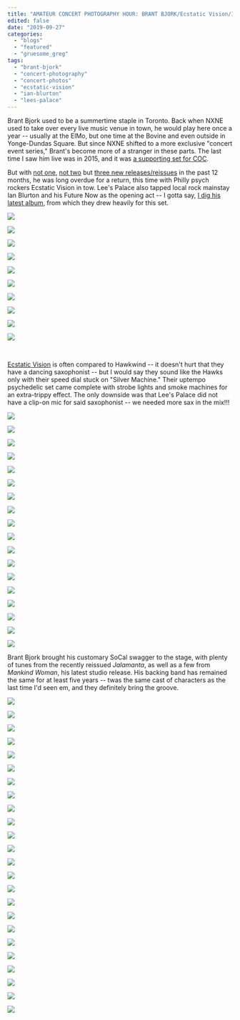 ```yaml
---
title: "AMATEUR CONCERT PHOTOGRAPHY HOUR: BRANT BJORK/Ecstatic Vision/Ian Blurton's Future Now @ Lee's Palace, September 25, 2019"
edited: false
date: "2019-09-27"
categories:
  - "blogs"
  - "featured"
  - "gruesome_greg"
tags:
  - "brant-bjork"
  - "concert-photography"
  - "concert-photos"
  - "ecstatic-vision"
  - "ian-blurton"
  - "lees-palace"
---
```


Brant Bjork used to be a summertime staple in Toronto. Back when NXNE used to take over every live music venue in town, he would play here once a year -- usually at the ElMo, but one time at the Bovine and even outside in Yonge-Dundas Square. But since NXNE shifted to a more exclusive "concert event series," Brant's become more of a stranger in these parts. The last time I saw him live was in 2015, and it was [a supporting set for COC](https://hellbound.ca/2015/12/amateur-concert-photography-hour-coc-brant-bjork-saviours-mothership/).

But with [not one](https://hellbound.ca/2018/08/brant-bjork-mankind-woman/), [not two](https://hellbound.ca/2019/03/brant-bjork-jacoozzi/) but [three new releases/reissues](https://hellbound.ca/2019/08/brant-bjork-jalamanta-reissue/) in the past 12 months, he was long overdue for a return, this time with Philly psych rockers Ecstatic Vision in tow. Lee's Palace also tapped local rock mainstay Ian Blurton and his Future Now as the opening act -- I gotta say, [I dig his latest album](https://hellbound.ca/2019/07/ian-blurton-signals-through-the-flames/), from which they drew heavily for this set.

![](https://lh3.googleusercontent.com/BH5Isz4ReXT36qKDu0eMOaecYEq8SIogRlvAEyNp56MXAYwn4wD5wNceXSROWGI_jOKkD9By9vaXnf8EjWOBB8oxIR3--uUsbGD4921K7sdbnAiDE15cM-9-SGLEMVtuo9ipgLGC8XnZplGQINPdFuDPXpWdNjpyD6L-1tNZFoZusq5f8PSWv6BH1FK02oozWNX3_LbcQ6btx6VMbPhsJC6xAU9auAioGiNgRgZS9ft1CKzWdgOb7CBPoNYPlTNw_ayjhi4uSsXKybJlWGcTG24V3_wTWaLExuyYOXkwKD4jhE8zZnb8KW0kvdnepYkZMxUzzujmKC2x_gcQy_HHL7HEZZmrlpXRXcKRIuioNxzGfxsg3KQQUynVc-UEC-Q_W9Vt3Cj5BHtGoWKTR9InrpcQ5bybehqRcyIdqPTg73jRpcbHeJ9uVofVOgCps0DEhNobjFs3Jks8BAd0k6QsmQxDO6pSTSUT4nPrbWd5Yq6qerSzMQSUU7SIVuBVIoGmigEs3WTkp1rgX3vHjtTWpQE5A5E_Ef3EgZUL9ebd0Itx9IRgZy8cOPpUtIky4Oyzk2xraEOs2x6OC84aCNUfc_4F9VR59uFC25Vqb5VzExcseQupOxMg4AAqAwqmJsXapwXEmYxlnFaKElsQoF24ibiF7zRKzEafHYS_Bmnk7cZ-iXkOR2G_gY6HA58gI73zOW_zCY0suj55wgJNH9Oz2TqOBHf96Eby-Y2cfGpM1mZP-sEV=w843-h632-no)

![](https://lh3.googleusercontent.com/uLWMwdE_Gn33WvnR6GY1_WFJNXZsu_NIA3hCi8vaCDONXiGdij00edhfD1QJO6-3jltItZ1eSLqubIqbmlFwg1JJKiHZYa99POod9ueq43MDmd5uA9qMJwfQYXCNWhvArlu9qgZ-EXhVtwK5xc0AJeV-5c-jzI8wh_BaNlIE6XirRBhL98Ngt8S3WmrL4NxRFjszBWqq9LIVMxCYQm3wJOFKHreBkPJbPlx1PIzsBbk2wPLQVUkeOvcr7iqzaq8sf5OWU6NmXUKicyDyeZcW4dfS4d6fGaCh-cYX9SG26yL1hnllqOgNMOfX4XseMcR3ZQjcze3deyUpf3F823Q0DpTGjtvg5O0DsWy9zXQR7in-0LicZbnglM7zVagjJCypHZ3TqhUmHCNYbpNlJ-3ikke0DbmJeancgtnCV6PMQqTnImqKMVZ_ZiwD0gicTMWO-dzcBoZzbduo4Q_glZ_TpZo_vpU931BFLs-63exkiFlAgmUL2I7iRJevTEBoLWNS5kJV0sEiaWguiflD5JIMnWVWnD89J6EYEUzqBk3h8_4AJu72ccJWHM2qwnVB_U--Dkwoz_3bIg9c3rmN-0IT0-hzOCHkm4Q_G--aZf6Uyu2EN2phcnH-J8cm6vQxnCqRhgXQD2480Sa1U73KLQnZ9NCm4tSIw8ftRBy6gfRh9yHKqI8f8P6xnyMAVIO0BiqTAPFubPxz_p8nNsFsg34fBGQEqDanvTO6Hz0tDrdRskKb7lNq=w843-h632-no)

![](https://lh3.googleusercontent.com/Wdsmbbq49Fblxhl-E3mUaNvsfK1DR2vl9GKNCB1pe4J8psAqGBUsMazg3uYhLSDg8LvtYMp_ZjlOEjCcQyKaK-FZpCHoyBC7IBtBzHyUNvilIqmNUeMeYW4NHqdeHgahJ22ByjeqRnQQobhSZKGnHK9olfg1ZbYwmF61mV3IiHj-nb2y6SKI-S_ClYjLRRuI9SqD1FMEVdNjbJuAwKiDhTBoBlTR9WuFp269v31v0d6G1_j6F5jOKbc9LwP3S-TneSINVjF1gO5pYmoI4Agwyc_VFH2wbpIV9gKPzJYFGpH8ai4Jv3MrgbkyNrnpi8ZUo-2EtZyJwGKKBqGQav26dwjy2Dv_EdAU3KfwNjk76k-0NWW7KYbYMq5VgaGAiLHTdeQ_FSbiH7e0vkl2pHzlA5c1EqYjKcCvi1lmGgyMfjuIyrCg4xG0pN7N9ISSkgkBhcqolRjdgvsn_GF8xxp-jaZJQGHj8U9G8tU4OwIZvcJYhwb2B6Cb9sIflwV3IsyJZDNVu4u7rMmtjItkpycXmUgVxfVSU9ZFKJzC1sTE989QJHZHR5MOMF2CRfuxT-MjD36Ag-ubD9-cnyuYD7B37ozOhtCe-151b9I8-qHZ5fxKh85satGorkVall_Ezyf0gCbiLgQlxHCwArUo1LjQ9dNffKS59I5ZhCVconqq6xDDvO-rWGYqetang-H17NfH_TT6-aTON22cYgQjMG3-ZnSrLb-P4qidz7pjt9NWCVkae_-R=w474-h632-no)

![](https://lh3.googleusercontent.com/bhpFYd1qbojsMcSnNIjahrwrpqr2LauUDXhKgYuT-1LaaD5MNdD27lmlSifqYhGwvKrPLmlmendb8bEmGih_HjxdxrlVMf1TiZDDbtwy-XTStp19RMAzywn4Dso1obnYFeFZ12RTlWVgXLeYOvExauOItQhuViMLymRL457HfLS2p9ntg3nkg_VhUtiyaV2dXIlIPgKJ8YYvY3DefhnU9EfbmS11W5s5MQ5Rjebep6MQS85__995ju3zG9d7-spXGcU2oxGRkDvt89mxH1uCQDHZHwHfVajYb3c9Olm_MiSOFanvpu5DZ9cbOXo3Ucsvv5YwZYzzDye8LOMK_slL7_QVeUXUYKrr7oJXoxdZaA_nLPrCt90GjOpke01yp_vVheEZyQM1VYGOXo5g4ARJeVUoXvhsTrsPgU9mfPkMGeWqzKcknlcBL6kYWHJIPD5ACAXf8g-QQp75rkIMm_rdt8gjCd-U4uVS4oZqbqFKLuIZWnHp_dtNbTHJ2MC2iIZgwcvVxxk_AavVfYbOBDec8i_MqY1Xh1hAez2dQK2FIwfQqGaQ838ig1zi7gQ_IHSgc0A28AIMeFfTrzO2FUvK6lOlHTyQxR5vmrSUNUveUknwV8LRwJVlUdU_YZp35FW6viciyO7njcyi46p7sRZxEn3Uac2VDRWn8VpkgxydUpqNCoa6vwW9TtPYM7BZK5GIi40Nk7Rf99Ls5jhEpsPNWwiZkQST36Utpw8ESNeoJXastEeP=w474-h632-no)

![](https://lh3.googleusercontent.com/BPr69qWYQsmpszRHZN3ae3F2htJ8QZhTF5eHErisogs76zRiiX571qtYRts9D_AqWrJ6MCZgb5EBK_izC7PTsa37rAWalwwrIeinN1S5qBElt9c1sXUuhOkctaKH32V1RV4eBowUvWnnuhmkld_ICywOYH4x4yTJt7iTtPpJir6_nqukbPhtp9a9F627TDs-xhDvxZdUiKtOM223idDafDK-41mz-1ttMfdHwOxvTAUwSNFXDkIIyhkIs7cmT0poets5xSdWOXiH03ShvBaccqusYIGGuYzrvhNSVUwvSZ5DpyBlkKTLzbmKsth_nKE2UKtKLWorS0DDsPhSClg683kbzGmTbcV66FGW7h7TnWSonfiEwSMOjM-9O7fMor7TjnGPwffKB98TfaGA1iTw-oBTQJN_0Y5j4a_HsgvzZFgl9axwJF6bss_Sqm9igKC42zL-CPDGgYRR7Hb5vAXveaPlbFaE9uXmH1FU-HVASxFeqc096UMp0D1uMNvUH-JA5uYSjzptnzp62bi2M0GZOnmaGwbQ4dW-zO4QQNFe1LuV7rxJYK-fG9fNZaqNrCyVEo-aFJhJWx7piDl2B_OYxQUzhfehK2df51HGmeJeAf3z7bLQrQWLealwHxZK07_rwl9mqIM9MZPNBXKS3JTBPd54Zy5e_zK3eoDhPfucu7YFzBWqYubkL28QOjAPGz4R_zxLfi36IkWJNTftarPSF97BbFH7GBD2k98LZyp3qfbpzoUe=w843-h632-no)

![](https://lh3.googleusercontent.com/udS4puXZcLYoehSaZ1UChhxsuKAvahG6TAC4hZvRhpj3pXfAVTwccUxsZqEN3zNOnMw5inVV16Zn_oc3l9TPdERcSqcZryQCcySmY0ugBlqPeGNtHIF3ybSG4iqWeDlk62EWFhZtcDYrtV8yUB1GcHYyd9IPgmjPIJ4AdMx9ZZNUuPaPo5DmjD5-Nm5vsj6jj2xVcsW3cpwIsVmpFzRS6oHnbGs_V1WdS19cQpoA54MBE6-zFNvsKbEHt5vlJUkdUhWcmya7JesJG_UGJIUN5Ah4AWAGxDPiK1psTLBKeWHzDObpcGvaEg9cIzJyG9_c7SckE073_ZlcugyJJbk9o6fAU_ORi3vCv7nYhozLta_qf3NzmXi9Cbft02gDA3c2uykmGsV53EHg42u8042PVYCD4GCynuDs-hW6fKR9lYtOCzHQt3yOIp_vdzXJ_JIvBIh0g5b1sAA8NeJRgnCBX4WQ19b9u7umVS7tCCCSOebTNlq4D6BqapqnaxXuOJ9tIG0D_MbxOGBxNDXnQ4nrD9GwTf1Zm49QepNjCM1IhI6KTvDv3c8uEwHjiZrmKyo6lPTsHY3G3ab5SvheKHk-P-hsqedVfZqihGJ4WN-lL-a2fk8v00G3fuyWNGFtTiVOhIdgdvngexyMr_eHj-l5DMqUl-9JY8_Rp3FJKyuJIZFVtbUdrV4_l4Csve8D7eCE9ivbGaUuh98lrbRrzXa6kR_vKblyp_pL6Q_bWU36JPrRibtK=w843-h632-no)

![](https://lh3.googleusercontent.com/PwH_2e5_KsHkKqbLqU8JrFz2oB_ogsqvrzYT7kpIZjIRM2zwmAwuEg7eYqzuB_sP1AuhC5QEIM21RckQm4K-6t1Efx12KFTgXZJYCc_klmGqOXovRPsUyHkYmfpSYXFP1yzjMQ57JjhPXO79FhliVbm9CpX0h46rHJBb48Lrqg6LOnSMmKRx5qU8dGSBZ9kd3z7TM-BDMKfkbzDSkCi7c5yvscKWDOOgqDmPSOgSqklK7l97MQIKAjIENykhRYJWlYaxme1eyLSFvtDLz-13rPmpcx2VX01bV0hKVsuV8QRJa8KGY7fQK4x0jjDght7jyXpC-nOAb5P_p33dinvEf152ZVSlIGYL7zRsZXbDSDpcdt2bbYo9AbUi8QAJCf75p5l3we7VPKYhbVWuMjxsomlbvA7xXsLyLmnny5PPxtcpP9GfmyEUMCS96DOwqCNUOSC-GJaBkdWSxLxUW9B6ikXZC8BEc4tUnveGDDt1ZkNij_qWJogbfinofp7BJImtTK6zXJeMerDrVj0_jpLY7tuHDXKMFlp8_4sKmtAMyy2z8beSETiHPSQMfiIHQo_AaOGhyps0zuhdmqoLhId87qHLau2qZPoJJayA7OC--Pe2PjmpD3q9ASWqKhB-qKVKxmlZJaDGvAa5V61Pbl5DdPUg-pF_H42v5K8XmzUUg6prbi4x1b4AsygIkA1vrXyjLiWCpczFl1D36MEAZ7xpuP3Fxigy0zYLx3uNzlcmAZWHIXM3=w843-h632-no)

![](https://lh3.googleusercontent.com/lKW1Qj0h3kd2VLdHEvFIkcPxrZRRSf4lnIXQhRp27e9yBSGup0sKizWN1zJV4f6qPh06u3-WcpNyH-6GQWoCKvSORYhCJgpcsGEfKqR17_TLLJqju0d0atatKZikbc4i7E9oyQc4PtYCeqrsrJOo2uVMlncU-lFRNTwjLuSTGaq2diBBrIE_NJW91ufZ4ky0hoZEknN0LVp6U-KkAWbCAu1zUQmIqy35yda-G3mMHidUQWJ0kdHSk-Lo8Z7njTzRN-0g_9nMgJxSF8rpkJUm_pHIXgwewaf78zEX8-qXBli1A4PFufJm6AaxX4W-aqL4_MqzM95_pgNhksE3Oc4B2sgWps4REDrcvPWgxB09hwyUtbE1R1ZY6NSHEgjd3TscbxJ_X1tqT_CVqvUNB9v_V-bzm_dBJH0VupkcJyddlqvyTeItiXczdhc_Fi9-V7K7WMUF6e1hH-f49BVnha6WqCRErCV-b1jDcvjW2LyELYqmIGEBToiOBWQoQpe5GkFjRY21BLWabsLvzPIDMDhh4fDWAGWJFBtsRrNo33WK7ySQ2A02jQasFm-YJ2PwTJrGvi5okmIbGZHhQ58ws8uVkbGW13NIommXMTOuyp6Luc70rYSO5IhQvISm2S_FOwaXCOKm9tdSo-lJ-7ly6q1GeODm3DwTcIabPETX3qmYmS70mg3KwESDRFgQUD4CLtfQLqX7YFMKbr6jLP7ihCxWNj4Y0ts-NEpdCE6noWvp5xFsBkBx=w474-h632-no)

![](https://lh3.googleusercontent.com/FatNecg-ysOlCSJQDjnSTkuuX8DQSwfSEQgu2KwDSs2DC2o_THFMmS_nGeZTs1j6HpurqNW8f2p5xQevZJqtiLR-aFPLcNSPW95Vsv8CFd7vw-xDkJtHw5TxzD5BCNXqzth4NOQ6tJbhhq4wkbEbdWogIgG_Ml3t_7XzOS-sV8pWj9sLdiI76SdIQvQT4BHomuUOPzxFRGcEX4ueb8Z5RstTgB61gUd6YqQUwmvJVZN2ZHskVLFxqkMcabjKUEHb76NPmrC-ebDSNsRkgkl-ExQM45MxZWsRiJYyreTybF6HmRnUbym_73cZ5H8ouNhE8U3wTBnFgjwpA0_2sMh_cQvVe6pQyjbwxTgpp1K-9iV3JOQa1Gjxi4-Bqzh6DCr1n0Ah0uqCDlfP_KTLC8FHpNSxDkmu8yVs3pMl5_5X3bWEl8cX7khaD2dYX_onI4vX4uwjrW6ga1rA2pvTh-jkqwdJMyotctSgd0q0aqnAeS1XdLKyrLZvDHQ9qOdpurXdH89j4d0o9EH1TS-Yy40qWv7gTuHFPpjTk5EfuGvAj0vh1kuh5dRCKYlxBv13f7Nw-ojVL0Lq9osyrzuUbmnOJSQ4qD-PPdWifzmnYxoNNLv9xXf1iv2suXnT2pC4CcH5QMTCz9DkVCeQxJHQcwaLgQ1mGOptO38Iuz5moAy4QtXz-T8CXltj0Va1mylE8Yr7tBwCHim74b7Xc6pY59i7yiV4WfGK_JzNXID9ySVyW9yOFcfX=w843-h632-no)

![](https://lh3.googleusercontent.com/s1Z4yAK8h1_Mqa-MEVnnYTd42PSf9bdQwuIXkuqZxSlmLq_pjUat8WgD4ChejAENEL4MQfNeWVK906au_6lkR7i1eqeu0mghMC8MSkw1GvzYOB9bFU1w_3LlpEYGD00okhWmyp_mOiGFI3hiZ2eSHc8qwxRW7TTL_LbQgTDFC1fvODw-kkDEMogQw9-VmcKcUGfhL7qTEHj9SH2w8jz3SiNIjKuopLoxG7m1FHhjyUeDRuuOZTpYlE3MW8aO4nTGmSnmLV7yH7FzkSco5InivtRla2X_iOT6oc0ODRKbREwXVHk2GVLyfBFaSEUWbDcRjlsJ-kH7u66xMkG4yf5AbMuGG6XF-x5dkwWVYp8jRDeB3h22lA175Fke7EJwmrpvbDqgqNU4dm0EUDH2Tcss1CFvbPOHemKMRPDbVh7bfjR1iAAM9_ejMgPrMoIGNw5zeggMRIPmDqiFMCHHPmbWgkFtbM1M5PlLu8L1oVsPFZn68hVy0X8mQfuqtxSYeyMh2vYDSWmySHfXU8hLP8lhC6TDocWidHof2vxoukjds9jmM91YZEqPaIdSNYdKkL0sfTFSO8eBFw-kDetUBslniedar7cfwET8Y0FA67vBx5OzUTYV1d01-NAwTj0JBH6nQky6f9cbZBf7hqkGqLGzKQEIeiL0lgS-BhMNDVLdnA_y_iujBKK38I3_FfXkADEmnrPV4cSrMMqU9Pbgf3aFCqMZoOGUWPFi-cOcomjwkeWC-7Cq=w843-h632-no)

 

[Ecstatic Vision](https://ecstaticvision.bandcamp.com/) is often compared to Hawkwind -- it doesn't hurt that they have a dancing saxophonist -- but I would say they sound like the Hawks only with their speed dial stuck on "Silver Machine." Their uptempo psychedelic set came complete with strobe lights and smoke machines for an extra-trippy effect. The only downside was that Lee's Palace did not have a clip-on mic for said saxophonist -- we needed more sax in the mix!!!

![](https://lh3.googleusercontent.com/OVREP1cgnKt_egfy6jCin068g16qz2WpTkHa8m2UiTmXn1kws7GWXleHsk0-O0zIirqQEqGhLIkwOn0zb046c9Pf2JUMFbCcIZVbTNEmslSmJPtDlk3utptBKjjp3LKpCwFzBNjd29AarUIzqoJczyEMOxBf9j-Cr21PanxMxK6YYTkqfzcbym3sUp7VJobsOljX1W4XvfCwKr9b_bkwK5Lrm5EScrAukBWan2PUDztO2cU5mggsFZYokNXGO0MJM77oA6oBn9w_ioO0Id5ZnspHGBMbTnlAKOnDV9A_Qx6IBoES8ORFJZrWNZXyIJxFyTZh7ZoJ7zBM479_jxDRJkpkryRn3kEKsgOUpMbjbe4hKbDiegAp77WAnlA2bnOkeRntH8C7bHFt_O0AImplYEb98oPKHndHw8u3FoZCX8m_WEhHMBjS3i-qWldf1js-D790eT0XmgTxGkPbuX5osZtndZuHm2GR-FArPHdP-9qD_1T6QBdtMa1ht8Y9r3DP_-nIwzCx4_qvP8vIEivH7E7sfqTxEE7UMUu38kok5l_7WBgb2DXTMn681O2_vc7HuccwrUbFZYwau0TP6JW8zZMTBb8R_gN-1kNi9o80mRJwI2acjgswoFpzR0_SVI5ZpqKIGNn21K0xCp8cY7SAYRRYyzVKdYKUj0gi87HU2tRmrMogRXM8BwyPTYJbYp6CAPHQCHI_dQDcNUHdylxXQICNthpYtOsXufYP7Cz3iAvYU7Ed=w843-h632-no)

![](https://lh3.googleusercontent.com/SpoFFlS11t9s6kl5488EN65s8YXeqA9lKUK9CzM55f3IsneEdELRK8BJTozO0ZepfXGLK_KoCgHOjTO0j-LKG6ZW05eflDSDstxTrRW3R_o0XvrUihW4mtqDQ-BtSgjoOYrdYOqTO8u794RQ2MBRalUEnngsNklhVEw0FcpH_DMO63MibFNHW3yfnMBte2JTgCMknGeavgZnaOdXNZKpryEYZDch589AWUsuCVV7hkSBuDtXjMDO-7z-I8WYrYDWaSX7heWhbnzQI8v6PLi08jDtASK7-Ed3faTTDGdEdM3CtWpxBZaZCVDVgbDzsrbAOP8BnB6a4VyB0wRP1f0CFe6llmLPa-IuPgwzw6hgRKBo_d8ndaZsbCktCXyEv5EyZ-XwKehbIIfvgfU_zYMVBNyRDnigmdcuWjcyUAc5rMapw0G9vp86fiAsrzXgy7cMPPRhN1Q7FwYtsDxJkpB9MVjsE64TEMPBZrPDUM5rt5bXC0KOJj8Wmbbok50NldjDV03YOfBX0JwOWh2V5fCtMCSlO2NZ4hnxVA_3OxPgazudEEvQgSxHAqrW39nVjvDbBQEdNjgYPlzJ3iy9t0_gwR09v0fPcvtj-oYxpm-378PV_J-Kj2htGG_TEjaWX_iVZBN8dQfsziRyuvm2oCPr2kVqMkwy0BsSY1D-lPSuQleR_-fhN1Fq9qluStsYC5E3aPspVu_kX7DlCDYqMvw-P8BPWbefanIzLV7WWccG87Co3oBb=w474-h632-no)

![](https://lh3.googleusercontent.com/29L5FyVPl5MREQvnElJNOPWoPCD91U1QVYtjsO67vLXCot6S1undDTScm-TUPq9mSq_O9hcWt_JYzdFF5g2wyYu2gAC-tfnSy80uVXuz9h-JfTU87YhHxfY5RH58C573qhETOSh-IJpr99TJP-I6dT3X9Z6r0X5qlbIQRNGBnrDfmCs60zJQfS16PKusb7p3_9CsBKWzvUubtnky7u-mh79EVeadE_dYn5BPRtu18CClwJPp8Oc7iAxkQYs_yqVo75t8FK_36qfiv8Va-G5yaWJdMUNz-mN1JcnTA2aTMjkUSi62aSnW4fIm_I_ShtwfT2FK2GuroI-LqjiEvurgSHV527hk4sMMe2HiztDf_0OJuspxptAvKkwoAdwszsmpcprXlII2jW2UAwVJGgIEHnfC_zUBip5Fh682NDl112_pz3NPSTFFJIhMg5ew8GX_qihM9m8R9hbBPCiXYAcfOnyETwtEs7ASWue9_5o7jqN4NIMP-45LP2J4GB4Xwd0xBLLYop2jzAkhufi4PqX3NqK8rOKHmgV64hmB-nhLWABBHF8v0pi-Y3fn4WaDyESJt-ssm4Y5ls9_5tH3x8jjGlECUyG6qQ6MOeaDq12_lprcPygBf_0IJfyiQku0nRahhyDLVuviYuS7FjSlJAlDcKlkF7H448ChuuY_JggRnZug_eiV7nuZ46rF3c3e7tZkmONJ_nfxdO0tDYPQuLgkUCgYMbAiwrd47fefKKq7h4cA7Umx=w474-h632-no)

![](https://lh3.googleusercontent.com/FKhVp_Md3_JBBQKiwLN7CmyYPJ01hWWcsdMEQFdVuQilvEZoeLLivxEjf-ceaJS3GPhsGhp45zYEYRJPgeBcDCac1u8PPsGkL8gCVAfZIMh8xE8905qxYH3c_AxCbcUhsj5_SGotEyANaub2IZ9fTsO59shWpC2VuboJa4ebzUfxRWdtLWtfvjH0xtDOPxR3jd3uh7Unuy8cGUaXL6IEtIyebplGAIRlWMX3-I31JGMUraawCjxWFVl9ABlVdiA99iIQ7qf5UlG9zj1SO1p5KUDFmvS-5wceWTC3wM-XtvjrXtFEsNFcDQlh07yJ7nDB6dzJlm0gDSmYu9WQFd6wefd9X5R2T32HOvnKUJZ_BdXUCqo9V7g4aneS_jcsInn0fjszILSSxmP1tIDRHKS1al3iO8MS3qvnS-nLw0FYPd_a1dSnv20gT353VuXNbGKzJ9tEV_FRxIXo7Yh5A5c3cVIbm58sr-n5XG0UC5ttRmeV6GigyGF4mGon9XRAygY0GgKuokbOqmO29C56Ov21M_kNroXt8Lff9kd3n5y2_4UVr5jY4AI0hXFaWuWX-vD_21bLd7aLj8ee7L7VrRxHg2k5NbDttyaLyRAQFTlLEtGY-eqonkRiuTCn7YIm2HRoFpfIxivcdT0iwTrwukBziPeiJzIOXHebJhnnQfEQxbm3-sKtXtUOiApmsGgYoGeMmONLkzDooACCfHklrvJsl3Q2dcebOsjalQR51dc9pFYnb9n9=w474-h632-no)

![](https://lh3.googleusercontent.com/T3l04LbFftIDmo6LT2nzm3G82oS9recjFgQu7lRm2hRtBDddRhzp8uJWt0eak0KPumy9pDLVenbw5THZ52dL1f-ns_wnDOwcaPfemHNHpO0Qahfq4j6gBrhCCoaQXRU29Nq4yX9FXkNWn4fw8nspbjEgs01ZDFRRDzJTOIqUXKsDWrrjaXvgO6Xu8uFnTPje56ancv7kiNj74iFcYTd1Aji_VifSFT61-2ZeqhdKRkh1kenlQeGCuko77vNcGSIt5tw0zcUM0Xe-keEA2WgrwapE_ciaBT3Z5BPmiNrSmE_vvpqydvY4Wm7ksIJPcPCyZZTF0JOIuqznbILPLl_8IR_jmrmnai7LTTf6J_FTyEuN0ckHxARhH2Ti50ziCnulZjyKnKxO9nS7Btl3Zk8goacLLGmROz74HYEY_CMEoU_05FpsrQrFMop5UOaBh6bYd-7epMXCRxKgZjubarXKPrroIuLnpzv27yIDYlmM7xfifw2GcMIQ-XxcYLQJTkN4Ngj8uLWkPcFDRWC00GuBzeTnz8rKG1h2dWxNY6NbYBpMEdBfxNE6yzcHiq2PtH_j1LxnAU4z5rcJceXCfR7sWrVa5w3A0j8ZAAMW3u7gldjAdp3oZQktB9FeKPaCrre-lmbG5tojuOq2iz1yK43yH-busiI4iaB8WCrNH-NdIYfVMtSCMTwpUyHgf3A-Hxv1PC6C_19n-vwtSr-om2SeRN0aRvYbAOeX-9Yn9E42YFW4DfhT=w843-h632-no)

![](https://lh3.googleusercontent.com/wp3ZTM2rbCHH_49fPXJe9KR6t7ZJaAsnAP_nCcvtWrXQ2ukbpWeyB5xnxCkBN_7eDOp5bZOE9vn3ttbBQ5NP-HyrEeaHShqGHX-S1dVa34_0gKMpx0aK5xhMYOwa_O-RlZMgTNkhYhc6DUT4pa4aG9gM8kU3n7GJw3S7kcMCFYwnc9ZSHmLTBGBErlEUq63yIDRyoZ2UQM0UYCB7RMoDGlzCgGsbz0xIciS6ilvuFtXze9Nv9hlTknFu_QTPXShiNFbeliHpt5e2jbpAiB224kuMIQOWSGcZ-x0ySggIalZSegv3oP7IHwsOXpSD2e9tal3EQcApT0MpavVaKB4rXSs6ejifOLT7eoFidf0Gv2mBWPnSiVulbQ-r0pzpHu2Cl5SA8x2DXws5tD2VCLRTSTdp6GV01sra1sZCpkxbHQVJeiFemMpw3QAP9aY7_i1Fc4rBRgcK2fd6wAj3PQwGTNO7Hf8KvfXyPA4ajzjbNjcMvrFzuRWuD7c8CInXwxJvBuTaneuwcC2PwGJ4ZMb8M74UeQwagdsGCGESGQjFOCZbCoZORztVVtFukR-Bzy9pTvEgVBdVUIdALSnwK4PRd7amjpgKS91THNUG3aF6ahdVUmvjgdey2liLZdYT48sT_kfQvREBvRmg2xCA-Y2U5EOxLHfO7zOHAtliZwHE59DE5Or3uevHoPqYZeAADh73I7_mgzNRZ0xN7V28WIRma120jcmTTDM0h0ly13KsWjblpza4=w843-h632-no)

![](https://lh3.googleusercontent.com/WDa2EXlmU2LjNjXV8KgteEh32O5g68sJK4UfgXwUokxyKIzjplqq5AWGblj9yVKbNIIY4ImCjf-obYCBeABOzZJTg5Ed3_NF6nNN5CbCf3BG--SOypGSx3_XBIZMPZI0UARmbn5i1wzJ8PC38ZBySh08xMKo3NtLlqh09zhgtR9wZ3LrTKyN5CBXLRsozyQ1rfMFxilzeUgvLONwjEk11fTu-rGLRmhIYnPdWrp9WTvusBcFjhWLmlFLbJYUGRnGAI5gZ2g9wglmXQFJH3q_CJlpygLI1uwrJZY2xwCoXko_a4KE9QsbIueZAck79JjX_JHs_asNQP_3b1NTirNl1STbO_ex50CaglNfIDSVryKsXmA9e5emd6PRFqyCfz-Yd9jYgIc7PLpVQkjWRvB4Sxiuxn4eg8bTBE_a8AsXPkr-2WjVJQLkFZFrMutizIrHpp0XwdHyUHC9ldbErwengx4XIhWac0VHK6qXdgsbVOimuqKOXMaYyKPuTJ32F_dHQMmLuzt_2GkVf14vPvqy2acleF7idFTYovk7f8ZEu3fgt6BFSF9c94lnHMDJF5F3CQ-TCval3AC7hEHtYdO3gOGq9yqo7bbTuahy8FDkeVGl0bRWLfVUTAX8DsrtwcZ6Bn2HEVvDpdvIOIitSFBb3xaZQ_VXPdsQiHtppKrEojXkvkmvMybR4vZ06eiok5vBAthEDTZlKib6Ob6zH_B8wiPuAINHTsVtaXBHSqkq-i2U97zY=w843-h632-no)

![](https://lh3.googleusercontent.com/CuMlfFDcQaUe_XU3dk3cBlnbOzlWhX6lyaq3V-qjHycNh2gTvlsk_i77YlaglmE7Q1MjzqZP38Pwbjj5qP-L3aptxHyTwfOJwd4ANLJqKCVltqhv4lCtMv4qABWqH68dquLnHHyUeosXJFgVGhFSD4bNjsB3KdV3NdBHTRms3iaiThhPERPsOOYWv8sWcl1IS712R8i8WnQA5frVWc9WSF1HGux-oU4i112QlSMyxh0h5B8tJIyBvcnJzJnSrGoAn9Wc7vi5IXDdmP0S-fYvFJG_aGfNL8f4-UT-MWK-hW-FyzhKmrQ_UeuX-m7_WHsrYD0KrStcLSIONzwZUevWto7txf-egSjooK5RxWxLICHuiETJQSMkh9GPTvgmLpKJj9hRbX6EH-RPCKVjrOXLDYCoZ8tzsvUpuTcLqjQj7xLOjk7j2PQgcteeSiiu-VLGYjWI6jCMws82K3DCXoMrzhAEBhtbEZyxb4Oh-2on57dQG9ogP65Hyeigk6MzVTcXamwirsGJ5rUUDDCPJmVminp8rHBD05881Q3wwt_7y0ZqzFpKdVZ2q1_6IR9gXaGs4_JMG9J6ngG0gLr0HPxTaKtqiwrhlRkqPFreDKTUnCQLf4kYjEOU5BSt0htdMckDkRVHRRe9HNLVjle55X_-r8jKHDWQOz8DGcloOufyQ3zMextxsdwJEDJBb88z0jHxgrcQ9rA4b9knOCVxygWkmTm2X-zGjS53vIjQ-LglETqAhMkg=w843-h632-no)

![](https://lh3.googleusercontent.com/6eRPD6GD9K-20Fnw_mK6uyQzU0HWQ-rFBTDzOUEeAE2XJ635-I-_muRfmdXoMVZ0-ximqGpJUBusFhGszLSvDnMYCEp-2haw2KkOjpTFgmkl3DL6L6bpE38Y3JjMiluEUWrYp8FwCaPHfv3u4o-IlsZ0hAM69EsvDsbGAmn-hi8lsn-WhFTiqUKeCrsr3XsGK4jaH7_F1QbPefBxbb0a9S1WMUJz-KUgBvpfRgRR4sh09HbPhNmz9yAa5lEKGesR9F4yvfguhs4oLbA9xrznoU0l2ZOcx-3W7G0BTQbEivwKBU0pFALBySljq4GFxGIku3f_-HzLjB5sRvPfFv447PoFTxx2eplyDF9k52yb2h-gmUW98CHj14sTpA9etpM_8U2CDf97xIO5hQVKzbJHjNMuc8IKgZ63C_RBKMdpPecJ86trtSe3E91H2tgVG4-ccH4poLgn5fBj1uh6JL3jQl-Lyx8l6ErkcWxMPSV-Vqzyf_CVrqT88VoPxbrnvdL90KYdq2Chq-nv_e4pgk_5pSLlrcKwMf5q3FVh7O0E9flomiI3mxg9G5HqrRwbjNI66Zrf1vwaHXHH5VJl3VeSz8xxi0C1bRcHj1XW2v98GiZT5AvP7GfDmrR0_5BQY3v7bIUyjlKxWooKzrBgO2jIMR2tGPEuuc_lOMmz5BEZ2FcXcHP6IJ52LVMOT_bgW5KfBZ-7XdCsnYorSVXlrxlDIjZqa2JHuqQ3C7GXjJvOY7wKl70N=w474-h632-no)

![](https://lh3.googleusercontent.com/Vtui9Mig6QTKny0TaNGDpqAe7qCGdGBVzyFr2dnKt-rfL_emdOcGwYRKGjm_Tx0xyx85RTGTtoNNUszkMmAnS8fZO51-rBwJNG-x-609_5fLOAryPdBLtVTl_Kb8BJdRjr7UIxkqSRVOI5MUz7f0Hgp48kS7XxQ-foO6eHsAK_MjKRWRTMd7kEZdi3sa68j_TFkVqJbXYdKYezzxfHv580lAl1zjBU4hMx0XAGbk_cX5nlajlRjUcGi7AYtdLGnLM2kysP2TKrip_MiaGoQxKTc4O4iGcZrlGnxC6b5ywCT6ih4BD2Q3KjCikzB5MRycw7BZ0A0u64Z8i_w2fLFsffJ0wpYEbFql01oVDtnykWFgxhoFkwCULTs6ugZN7-ga0ziF31Grg4xDFd-tN2DsvXTE0W2V89vaxa46G1_vbN2ZGm4CoVW-ulo2p8GE2dCZXh4l9ndYbBXlW_WjsdZFXCtweSZodJSKthQwjJoxczZJANKJcwle-uMpK1OApG4qlRBJwL6Haw_td9V7nUwZFyvnOfWr6cVn5gS1tq3_tWnJr-7328_ovoFgxGy7dbuP9e9S71eACeE8mA3OuVvMM1NCvL0BA73gUTsm3EjC5SQW4jzNBI-hFwrs2GrSe0UZmVOaZ5Sz9rB89AYwPZ6YgXfXfCAvEwBhHvnfob5AOthRm_X9lB5zT2udYngk4JdIzHLHM2xrwKfDWe_nQ_nptwLGeNBhJiQM4OSota5ae--sK0O1=w843-h632-no)

![](https://lh3.googleusercontent.com/MH-Iw6hrTRDM1lfyQHFGhqlnHtJ0mUGrbPi7p1yJDT9unOeAKKYcWcVhmCKMUB4GS221rZ8oWD0H4G8xRrCyqYSXJD-Lg3vWvXuA8duVNs_RY__HOKeljfQYOzv7WYZrmIdJbp162APwZ81V0W0LpBBHpGt6eVZKvkhbzoZZ9aTUSGX7-f7WKnSarxfxoTQMBSwCOUCoPsSoumJDxIWi7_z84LIPvQwplPDWk-VqL5A-TZWY19Xnm8owMiBZlJCGoSm4y53p52Kn3ktX-11Jme5OeTs6gVS4Sgbtbso4acGBoDKjldJOmzKMa4unstJsUOLndTXvdbg5AVKrEWwoHAwCtBsByjxcSj-HH4wSI73KY9RQ0tBI1kcNZCmncPW2aniU6cBi6tH_VWjqZWyedP_1jZtWJThNXsDR2bmyDdumkn9g6pekdsew0dkoVGoyTeZWTtWulF9lmOev2wHaOBF2qrGPoReOaQ8fQf3jQx2CB_q9JBNexcW0Qlh-zKOgbsgXM42ktF7WMhvt_7d8NZa0pazf8FS3qnC7bhMnOMnNOAj3QMcVBkhEhry6f_boyJZWEODfXrlaJBRrkQ8qVBw42vf9U-kJrLhJp8pv8mfXN-FV_wwYogFqdyPSjF4_-TiSanlGN2iIi0q80yoR_KkgRv8sZxC_gW9ikwDDshgNdLPw7vE6QvSjVBjyEUlw6gPJnnT8YJX8DW5R5fQezBZlOUGI04AUH6XQFVRvsNLPd1id=w474-h632-no)

![](https://lh3.googleusercontent.com/aqM9MAInOsiCVCw9KoS18e7iY1tL0_EnSQ_xQPJmFm6gYc5F4RH6fWdjRlVQxdxHLc2n5fA6YLOs86To4-Onj446F9LTM82i1uvNrPvtvVzdVdO34tzhB09GDLNZbXJJzJQBDTrgEGuMQC5il-4ZMwkj0yvuoHYxbgsg6_etXMmVA-RbiZnwGgK4qIiqIMOMXt-yUHy68wIdOnmPF6dXM6QotaN0LqrBSMRrgAi3IBGAx3EWzLTwnDaQiFXX4aFu0pAyyZJM1fKFwx6CDSM7TWYyn7Q8T-AhcptxNpMGRmIEadaGNNeH1disF6jjoydnQAPqBE1ALTL0a01GArUyo4V7cR9znzqI_usHr-t1Oh26mHZx0HvdhXPHv7flZIwDW-G9bRCz6dtDjIWl_yALQWDHGBjup4IZ15x5x2NuPM3XIP-t6FW47rLnRzo3yCfzuOW_fE_3xsbu_GM6-03lB24GLn_M-dkaDyUWszBM-ryl0szYMtRwzDdLllVOc4tDiupMO-QIwMWo9A-7ArFOg-7BnrL_uJxN3w9pCOB7WHwft2-jOaNV_BTUioLkPIK6ns40TMsIoCP5vxxi3i2ZMv1AUOgOrPqrRD4100Nq_t8XhWb94P4dXJHCNtiWQBgbFJN71ZOAW4ZmiDYQ1iw0Vh0BjwOhXCIMztP_Z0qkuP55ODpcR8qTQo_BPqjJO8b5ZBgoeCYcRjXmX9NOMmpq_88yWPRyfeah4k6vvjh_0hYjal_C=w474-h632-no)

![](https://lh3.googleusercontent.com/AtWFd65sAuaKG4OddXAzd31kqfsuIXfUlqPJjV7TB4xpOXB3qI4x5tYdczbCijMrHq91wsWx05JIjURqehjuQVGcH2CuoVnNwWmy0MHKMTrttKKpHDc-ZuS2PHY8lIzAuBEUCwXMMwWR3R_GpEaGZAd5bbU4g7sGt2jfCGMDTDL6WNDNhFfD25W05OpOCECyXC7Mw7GUV6t0ioTsfeZDTD9tFUyCXDn-rs-ANKk35_2SJVXk5dEj99Bp_LF9Ts6Bq73c5KkciKQTehBEFF_832POjBxKJwFQxt5zryfs26ZsCIMjrn0UGO_WnTOCO16FtRjAM5D6NdMgQnFJ7lM9ZbGpdrZmLV4FdNARsaz8Lu0UJa0iK290CqPfeEo52UIw_bffXRPtRnFu-5S_UrvWjKg0zBWAp8uSLNqRtFcBYprbJsn_CVpeiWw2lwWhuIcLVlohMd_-0zQUBrc2tJQ3NRM1sAuKS35X8NRyWXogTZI4arRah7sAijXJZEJaHlpeqT4S2OGhbgG-pzaZXb2kxFcgRaroZZDAlJ02KAHDUcG3bj3_gbt7vKCyXLZheU9L32BYX-lHmYn9t_RN4SW2feZ6IhzmoAbirfjLLRqHx2mtEM_m1jDfj7xOhz8QcgWsPXyal3lfO8KcTpLg3w5xEfH_IvTD2dAiRfzNAkYw2kulSiRa7mcDhP1WUCVO2ukF12-4drzD_HGUS9v0scU5pHpDffjzapWGtdGTkvplelsoq_Zc=w474-h632-no)

![](https://lh3.googleusercontent.com/fxDQLNgaDYBT-CwIcOX36JfNGAI_BJJo9TTTfI25y3tUmn3dpPifteJeQ8PojdDXmeqL40czVRXmXNwBfVFr3rGBV1BFoA4QVbv_Z_dVYAFjQb6GM4QuiLyzqYlvquNXrYht5BbGr_Czlj2JguuXE15BDDIB1gS_pg7SA7Ns4wD-w7yP8oIl71BDmDWAIGYuIvBtXa4MyFxG8eulEy7DdAevRSOvjXgh5gaKuERIABs7W1EbTAePMnP73eQVZyzCrh1q63bnUfOnlou8CKbjSCR8dw3YHJ0Y7Im9QwBmXFpXbIh6rWKK4NhkJhqUAs0o4MDTcXzOv8m3IN2Uh-me4njPQvMbgJ11A80Dvg20Eg4l-p5ObRQNq34lbwOeYhF5YMhhNJqyHo1odhpwC3AY3jxnu8LkaPtExeKQZmsiNBxjRFDW1PNNKq_RcyJZnJzWPG3T1WTsjF1X6A-6pJBVoHtlcfVI5nwk3n6loOMgXR54fkwbzZ7-7HGxH6cVAe0YkminVmDnOZDOAIXCicvvj1u0gPVwpdcqw4Zbzn1vdyAQXRhZEjXDrxc0l-I5NjhzzsgZqxBn6SaI81N14DNx9KsBpIxkWEX0Ftp9Rteth5uAKgNTGOq1kc5W9evrHz-XN1-kTVLGQY9rIAnhnQtHEkhBabDFtzdzwWh1ji0hA9lLKWvMfBNW10X0HpVEA7W564H36Japj9qe69uu0DJqOKZ4BVHmCxGo9l5-06W8RANCS73I=w843-h632-no)

![](https://lh3.googleusercontent.com/pvn6ybc7_cVg2d5IWllwpkADwyQ8F16OKAU5IbqHNHLzmDABitVZV9ndthd08XPxnDjJZvlG7cshauR775MxAGnevkIZbmx21-LwisG--IDOwnmnZFHRTYiRdsSjnzKJIv5Hf9eMjZXp_KfWvPZkJ0XEQTQjnbGmfpn3vFy9h3SzLJzJx5pyD8MkZwhvR2Kcvx8Vou4MJkgukxRRtWvDRLipKNwq-daua130cNfX-nI7NBEWpFvP1J2C5ktKDxPUMuHReGLalX1gn_mHxXU7WMoYaAgIJzTmy6xCxc09x6hjKDmc954TsoYzBkStQpVaaLvGjP78cBwJIKru95FrjB-KbFd4L6sLU6EgTmtAnouz0tIgySFEyVGPG66DnlNnEeyseMoThKEtoLPukRQpexxPGjWPJuwOVYAWY_iYTMv_4SjtKcdAiwjWOg-AXoKOHrKRynBV4C2xE4u-EM2tCKV_Gd_zmhFYcHq8vllnk-zfU26_iCBaAez_350IR3J7SLER4jGVEX7D8YGy4Qo8y7yNEilQRFldm9StIEQUiU2anWBYbaqedxrYqInxkuWgcKxcGXlOA3qsQWWl4oYkXCJkNZWbxGyAZj2IlljUgGbN1LuX6SSC73sphCclYUGgkPCuRRPaAXe6YVMZ_-k4fNAxvTcnZD4_xQHBoaO4hBstLdrMeQdLdxWJamIpSf_IYztHkJddKfYp4j1p6M4BCOyuzycopyCHLK4HEvMQs9bXnqWj=w843-h632-no)

![](https://lh3.googleusercontent.com/UlWOeGBCZUSDHV1RZCpj4ReW4BU207pSAf0z3xB1Ze97R7BhhMkOQL1CxhZ5XBerdTWCQJZqn9Mithdu7trAxl2HJJPzRwRnNv1r8h-zw6Cgr_7JCujX3fbilej_SbceNcfHDl3B7gjAbFnPSFaSK2sOIDg1fhSLK9FD507bxL4Fyz8fYghNBEDjxHcZ-WT_8UuwUlnrXw53oR3hKEQlb9sEWSAr4rT-Xr6SfJPjUXu9q2ZjFSHxR-sm1FDmBEBghzSFq2ZUtmy8ROhMmjCPI3ZhUJDvetf47o251a_BrKGerjgkC7O8YTpG3FkaXM4ArZFy2twmUSAIHy-RAADRDJ7V8hUY-3SccZN44uH4ks0A6KmHz36f8y8r0-6VEPebyqw-uVI2GyHKbOj3xSE8ilCIhVJu3SS23Zlw2OsMyB6TGU5UrFvlvgCN7t1-JXoAu9nC5vLQuIHArMsWtXMW8P1Owd_6GHgcAiTRVyMRnDwF8GpIo93EV6XkcekxTm8K-dEHLzhGnYaKLbD5tmXtCrA7gqY3GCg3EIie_8tsGIEsPG7wULwQ7fTXfZyfRbZLJ5NYrL4bx0tpPH_DxzBcwLJ_htll497BRk4_VpjKBY19YpIO6_WFT7R10ILz48iPe4wyy3fikew442u-4IjQP1eY9UHMupBQ6lZjhtNnfUJrR9abPNergQ-EeeMO0F0HSLaNpY7anUvChVyTO6EFlqWdVf1h2Qg_7MGZMR9XYuNXjnFw=w843-h632-no)

![](https://lh3.googleusercontent.com/fF9_wT2VFCWTj8BVy8h1EQb1b0Y7mvpQrESkhCp4k-h2EA_LZ9jM2i0V7-xM0qSozBrSN8cGNQoTNW7AA8273rPynLzVEOAHzhr_O8uKgyfWwW9ZbrCSzO54teCUf9bzmzJ1YjJ0CfCjSRHIralwTTUhA5jmZkN-SsKuH1mZYkz-H-uNoKPW_lbPXDDu70dETqhwWjNifG1E8fqo03KT9rP9r5h3kGU0s7gSVwlHaMa0fyWnH2qCs4LQgjvtwn2qG0JJ0jz38ERShxx8hd2x0a3DmDyJfD-jLdlshoNkaO35lo1pTzjhT5h-TVrslskATz_xFjx7PmHEeHhCXkdijTpS6pji3uuceE12rJhmnqikQXNlgt_g8vY7m4W7_JG5CpSTpUnTiJEo463xFOytUy47GCajDvUWhAWaajXqBBKi1DjjghEhSaO1OAwrAbeKc-UNg6lYqvE6l6s2nnVTGbWV60-kihaa4JwfGrlCHZd_LkIteplI2tmkwdcdO5GaaJPlsANCkTbD6Q0JKALvWtg6h1wuQobTGbdC9ywhq0IvMpT2Z5EZcaxyW39jr5Gx1emrLisVEXKWVUL7hwILtDlXPyO6pSgIIT_epxHb4bQfN0ruGEa1oWO4gqEoay0w2c57vCAYdt5K6XE50Y8qgvSP-wDMn5urtJVXX6PncjE2Gsj7LkJAItxoBOasq2GM9aqPa2RngGvEhP-qw9FOuM4tQx7DryYdTVXKziXAwZAoI5-6=w843-h632-no)

![](https://lh3.googleusercontent.com/tyPgVYVtyjWIRTsKmKEdsxuXTwvFCjS_iYSCJiPl2v5mU0_FAdX8k2at3Q_Bsooh3LuJfoGLZTbAuBBjtzkppopn96M4CCUOIf3IB6p6EpNBxXbXmKGwy0fxA2DtvMej6r_RRcxuWTyFsUdhGb5ogn42XXjCoQrOrmfVHfdmuMpTh1RuxpBXykPlgIFOyZ0xwcGeNDT8Ltn0KR9bfzGmyADAJ8LO1ymc1e3omQoahQth144ux_TxOJO1xhk3GV7eL98teF9sPKMV1r7Pm5tYAPRUJ_8NmGFyVXvWNVm0q5Azl5f7Y2xX1ozgIQrzhHGY0nZffIzSiDXHIDjQq_OG6hflIwyQVfuAYelM9MJryl_U10uzI0LY9NgJd7ihhfEobemZ1uBAYypaNvLv2T2it2Rc5odtJ4BraaWE95TFHRdliEOE-ayseg_Ogaj3KgnB807s3Vd0oMgat26qf2GD_RXL5Vg1KlKD_urYU-jdQJ7UcgKjeWIW2wz_kMMH9W4e3maeCLJeo16rMWZXHrGOco8YzUV0CXpfLzTdvqOFVbCMclqasd511-hLLQ7KYrLxpRXjBH7oyYWTR3AeOy-0tnYNaH2nDf6d968SdpeRZk6mPN_R-23Qz_ZoxtbnmdezSxFF28lNkCV5w19W56H7h40s1F-UWKfvWQKzv9FyRbgtnlk7dxYaBdzwd9p0PO0HhNThAkwKXOXtx4NtwDEVBOdvLUnA6SUxIyO6LS_e7-NBYcxG=w843-h632-no)

Brant Bjork brought his customary SoCal swagger to the stage, with plenty of tunes from the recently reissued _Jalamanta_, as well as a few from _Mankind Woman_, his latest studio release. His backing band has remained the same for at least five years -- twas the same cast of characters as the last time I'd seen em, and they definitely bring the groove.

![](https://lh3.googleusercontent.com/FkjBCObvC9hr3_G8RroobyIeho1m2Zdu99wRRATBmvRHmCSQfiNOlL8DnAZ-UgWL3OSjxUsmTa7hzbMwQ0XlPBb6TrNhR3smzmzF8aSOHQW_DZEPZ_y4odUj-ppJZxf4FmOni0xSyiAdrh_6tvfz7HhCl6H_EmSR4rEiBIiozb2X3urh_zZGjoTFp_QeoO9de53VZBnGyU5lTWWvq4DNaAbP19h9O_6vtDPgEFeQIQf1BMW15svDbE9Q01sZikdcJF2m7XcpemmJnmbTcXhnnpvicFgMVqyenDGrWkpZOG1nS0yCgaz73J0NVisM-qvdcI8BmVwj5SpECgTwoaRJHiWN7RUt1aKYmnlboYDvuUphYayVy70Z3Av1_CjbAMACChIyuD1BpTEhpi-h0Imco5feNr_TJCVX9XoKbinb15tY3w-hJzo5KSsquUqpf50m4pkFPJ6T2YtSmmXse9NE8feTbYtvfvIPMdcvEFk5UdOS53K13XHKs6VqdEM0VCy6L31eiRwCzELlOFP4ZxDMQu8CJtsHqXdB-fcGrKUz8ZmISIBpcJ34pt8ZVGQyrDNIhB9nd161564zNMksneJLt_eSb82RUZHsFX_xft8H8INhR9x2MW3-k7M2ldZuTQj_RndnrHzFjRqM7PnGPAoygtoGwRKpLzBL6Hqt9XitxX7bFN2IruKQ3ZzO6JP9izoWUyqhaqHUpQWEqmy1mT5pGkKyLG2eNwKgJyeQTKXysI9S7ds_=w843-h632-no)

![](https://lh3.googleusercontent.com/Aj5ELcWQSM8GNe1zhbRF9hjEGzwyDySpFfEf_MENnrVXToAdZ4oBDkSz8OqVmPnNZ9YhZmpGBSYYUETiEqCFOvewT21V-eEuv8MI4lfQ4eSsbXLX3DYP4B_hU-8xwM1lJnOxi_NNllCP-vS1cSVbbDIXqhai1XgTNok106bFoJ6JReOihNU7Ti-4ANP9z1pOdqJMzrdZt8cLb7CQNUSoiO0jyxhxmVdyK7AmxnPMe3hlPoVZt-7X1KwW2S1iSs7w9SUvM_r9I1O-wt6Xz6ZlBX5Ltsei6a5vreQr1y-qWLz1omfQ2mk3HQvgevePHmWC1W15xPWMCDKTu6n8Ck9uxi6O9FdXwk62w0dmcLoKK1WMQUXZo6vKGOQgS58ccwbYtcL62M8iDpbzP0M0ITq_ByMemlr_jU0QaaPupHYBZGBiu34n_9j0M3Lsx8A0Bs4lvuY9zf_KRiPE7NYUxVphVi5PC57mknPo9dmCFpWGB-iMgEtHf9C_HSeqV4fBfulbU5FlbCmVIHJ_hVmTjXrCWpqeJHUmroD8snQempAPP6VT2R0hBrh71dP-CjmU_Y77we7ifCsxO2JHTkhkvbvjZNomRYTF4PHvuSUyEtrtQD7WHsdtCQtOXPwsDS5xGEhWaduel3D-e-tg-9w3jaYuO9uUHxCt_umaDb8oi9FOdAUgrtLqYU1HzsnzhnigadQ-GYciZdJTDsP22PxrUoZdygJe9gwW3wv0u_vVGOrt7jqoTTS4=w843-h632-no)

![](https://lh3.googleusercontent.com/8exd6xZ-q8ZNZIIUpVOMQQ0Cazlkj7ni4jagpkm7Kh2fN3jq8cRaKRAqWG0m0fEzKFHjSJxYuUVETUYzpKdd9yn8zLygIExkbD-CwaYhuPIhXS06wcM87z0nBgIBqa-AosO2aOyynnzg641Xxf3TwecXhqPGwcmxJMa2XbGOVUVv8-RMrnVF29KpNlPp7sVEdK7SxnyQ73Tob_Tn9_YGBIitk8-PHr50V25ZiiAKvvvdmUU6OHrm_0W5xH1nMvFYScLqw_aQHnzK9uB6uW3D9g1uKUOUtxhVp9xU1gBVlXPCQlEM7ugaEBuzAEoaWQFPE9lh5PlqmNl_8utxSCdZND2nsumzwJ6JFthNWajHJLWm2rsIURn_0WngkxDQHlm-HOs2wb7hRKaXB6um0ONqGn2H--svh5zb3H9qZvKbcghwyPluQ6JCANLotAHn0Dff0_2lXJU4njVn_FER-YfxglnW41VK3Mle42bJ726C6JCyBu1PYssjiv9kE6g-zq3_uEVPvXL1KAAofYZ6y93nFrmUXFQykC8xokGliaYL9tZj_NTejxl5PoEZkGZNHzQfa4v_fkLNRIUQ0ggpJHIDiixTt5hfUo0LFRLPX3_UU6N1dv_2xly7Sfk_EJt7T6YYrEk7CaCdxVhjVBkhALmCt-ljCvscUNYx2UgbptA_o0XYVqmY6By6mzhBri3suhGqD-OQuz_KTck18UNb81Uk7cKVy9c30qgXp-OFJM1mk2lq8dcm=w843-h632-no)

![](https://lh3.googleusercontent.com/4HZ0RALCD54k-82w2pUq3WE0AWlfvwObAWXtKV5JVOFc8jSY_4r7kzDXshjE8oHyOYuQCfHCFcSqMqFFvaUjYNYKXqXDqqF6oFBYIeV8rqjI1POxAyICxSMR41GsiawYpeeWntpz3ZXtpYKuvp_s7_XcclmPQEUr2RGe8RUmCYAaRP0K_-FV4mb-CQ76hFpRfRV9lXEaLMRLGP-8MVqoq8W3WvcMmxfH52K7xSkvTApfHtUEEVlfrATx1EWmiOaCXX3F131xsnMhTlJcLODiYTFH2-s3K3wnXHE51Hmqs0VV9xhjCirahTCmShizil6qRkc2EcyaoDygiXqa9GoCw6Q4A45nGau351D0FEd96_dwW24RwULcXJJ07WpAqy1YruE3wZN6TaMFXrY0LCXyBRRYc6-drB94NHpbTmD54BNKjO24q6eaI4F4wpI9zpAG5ClADAr0SRb3Me4FaeQpNZnLB5-PHPxCaKFpiZhPcawhacC5lokusKD9qqoaZCMm8hEo5uXSh5Xp0a1Vm9_145pP51bjTD8moPuyFNVivIcgWmoP81QC_qBWto8IYeIAlNZPRO5h57o7XocO3gatNeA22S3iZFhJDzW8BRhKDWQJtECDhdFjyZm3WrWWX224WiwBqzyVcA1U-6IUNsouMp7jF_kDoECMY-XGnyQiAhUHWblBja7NPcOyf-Z1zO64P-1jzxggWQQVHCqMjE6FRenxgCmTU9LfXxZKgWR7wHeB8NMJ=w474-h632-no)

![](https://lh3.googleusercontent.com/s8R6OuMHpcfqkKu8FQJXQC9BhXQn3dS5EvUwSwN0ZocExfieKO3pGc9fldsL5v47e3vCyHPomfOjc0IkHDKtI9QNzw8ggMF2kR8ovsjsJ34X9ihyqUQkhbvCGfEGkEhw_oEaO3MuM-fu__Bv0AhQBqyTwQ8wJyS9uTQ00Zbkk3oM5xdyFTgMxPFoKJ-SZpRfZxbOd6IpnyBX9Rjssb_S4BU7hj2GptkhZWYxlhGIIAjY0o_C_8BBx2wrDfSs6fzROdISs5VTGlxhNmA1uOD-abO8jVGWVV9GV1S4aXJX1KE8oPEo_6FZvxrhCjJ3CQ7r4bBLsBdWEnvqeTU8N4I7RvJ4wPQq_B1L2xtK-_Klos7jahHvRIlK0kXYMvDId4MEbjw2iQ_Crr7eeKIyrpE4-uGJaQDRrUmB8B061qMSEBCFs4iRu9gWFk_6cCNhAqZmPtTNLQ7v-_N2zr4lIq-fBLaezKKntVGjjJpumEly43IBGH5o9JYuf4dGhDP8_7Zs58V7swmTCuW583qIDfUXR8SwsK3ViTg64JxljQNf0FoA1EN8NUWdJxNGB20B-2LahNihXmUxxeJFmHzogbtylXZH7fsOkMCG-MRZ74R_IG1g9OHkjBCmYvG3C-nw8GIMpaOO-S43VgEO1-EyW1VeWdUe3NQWV13BJFF2GdE69_1TySMgBbTovkJDO2yyg2hwJQS5-0VOnrtfUiIbpN4sWBj8-qbSK5FWi2pIki3gvr1InoK2=w474-h632-no)

![](https://lh3.googleusercontent.com/T529MNxuvmk7Uigdf2yjUukhPoMa1yN0xg2MX7r5C2EPrdVUX1sdM3bYoczWhRAVA6U75049HyulRMjzt9yQJUwbQo_7oTpprqjHHPIcl_nLpnoMD17odFM71ZjOpIYOzlQ49qYGXQykHwmi4G9HZ0OYU_AVzq2IprDF_Se1g0A4CMq-VMlTCTUKoFM07C2FPpOAKcM18uiumR8EVikWbUIXy_UtgT9A02HnM0SJnZpuH7A4ZCUPpBnNE4K61dgZHFVHw5a7Szdtw-ZG9eC7J5OdoxB9zspGrBpelS_x0-idu7ltnMjGlSFO50UDkjqiaavGe98EjGlyLvaVHwXDgfEZK419NvGh-_pSueGTsccQVNZNG2ibLAkr2uLwginRdc7E_TkuTazCdIiRDedFvpAxKawGOL8FQaWdSa-NU1__H7eefgzpt2xwcgJX7Y7vtpOgfl8ZPlcg4qI42MwWr2fWZ0yq8DNBnPVHOq7xc5EZ5K8KbtWulgGWrrtHaVJN2Wv_EZY0gKHWYqa_w28pk-Xybta1LgBqnaCksxfLAdNedm-qv-r-0la0yhJ6vPrJz9IJokYSJ4BXM0mQL826Kd5jY3E9NQogPmOf-QnrxZnZVtXuVCn-W4UBBu792ICa4-f9v0k7M2AQ8L7s92GMM1wV7k0Ovx_O9QuZ4qb3QG_tVvE6JRfbIBtbEmf4GrEkZb0R82Gk1tNaleSxYqeBkcmKwtgP_eiF3yJ4yFezyxRUYWjI=w474-h632-no)

![](https://lh3.googleusercontent.com/18Rg1c7nBFEnPUutMbpU59G7Zs7dUGrBYg3X1Y-HktBs4DSf8QN35KFs9ZLfiv5huZcqauYuUfhGQQT2ZTQ1IXjN1CuFxhdi7G2-q6PCT4k7TFiehHnno1Seef6VSvDBKicS57YAGTchwTYncP6eGtL6fdgy8QIThz0hb5CsoLxkUYY8fTV79XkDdSBHbr42NA_a4yKhiNLGo79_ggqCckOJACuRlQviXSefNbu2n8RevwBjdkmKm44p3qy4JRWML0c_cstwKLtsiwb1Be7mBaPybwW8yNVTB0ivZBIn047AiirxSXWq2N4Hr8r3FSqkISl9pZ5bhfVZ4OoGxtgiKCbcM0WG0bJ8ow2I2HMN_NWr4jdv66rtgbytZFvd76qLMm2vUQWrw2ChRhmP4gu5w-FtP31nAGYPTQD93WuAcjKlE4nxecCOIJFSN-vlsBYXTBbMpZBXHa8R31CicLzKJAeXtZxUI6WXQmTwwH9WINzR9F4DIxb-i52D7bS2oYIh4p7UjoZ50FnAdUCjnt629cZLqHepkERov8fXWEnAqNlWtTCcu_6yZRJzcb7mhOa80ea_9-iqqLJfaCpkGV0100DFO1_a6ATgZWJcUHGdJBdoJUVPABfuObcmTST-GLsRB6ubFhL14uSSO-31IQnt-EP1UqAe4_JldBztEnZapHe9x2kGf0MRDov-3MHm42FK3tH3xqlJyEvBnPO7HnDk79PSmxFKDT-TdA69mnyOqxlmN_lU=w843-h632-no)

![](https://lh3.googleusercontent.com/l9nrXCnX5dWmpdZTiJFr6xCdRNRPWv5yIYyuCDxocs2q9LAn-bQUembIMPqgwSqvx44pRiFIRREjAumA6M7U4KBz0-RPyDpetUsP9WXIp7WKKizBLMm8RbkMj_l2KZ69vJBIU68RuigujtbIJdAr1tMOZ713gO4lCo7rBJsy57URqJ2VEabn4yf9MTYEQ9QZbBuzzuc0G1OI_sQg6XESs_oFv8-7fEXr-EYnYylMAsRq298XkRj4JRR_kikOqYRTEXyW6SISll_Ti4Vxt_PLmazom9UCQaqudhpDX-yUowgbfI4oB7ImqXkSScVYjaKOngl_spYfY68kS6HNnCgD5At60eKBtobh63AYRrMnj7hn53O0PAKdyZAJCP9XioL3I4VAXd8PFPs1hVgp9UaNRshqAAtjVs7uKal-yQIo58IGUv_gARZFtErKln6fwL8x6D4tLIAKrtiItWERg2cU33KIcmrifaNQ2kK9Wf5bmAHwvYOuvPVRjrFZBxYb56R7j4yPpCAywGwK5R1JVVX4O7yWG_Ea83Bg7v0qVvWh7WIQGFo0Ja9WaU_hLAe-k5mYJ9cf2wqwCVAxcSlbiY_uDyFljAKQxojloDj3MW6DvCKiGtnpghWD667oXev8Uj1ezWIAS8RLUx8OAYwnF9Gww4isYJ5eFOCogiP0G_kODknOAr-GnJND0qRSmIaQ06oZ2aXN8uyvGTNZS2c1FzEU7Cv5SJJUae9BipkoRqzxPN4kfzU2=w843-h632-no)

![](https://lh3.googleusercontent.com/yxMjV8oYgn3Z9Q-LvfQLLf_crBgp-4jEkKVzWfxBCeUbsB_vVzhsOtWy7A4A7xhoS4_vj0r8vkP-7ID8uBNEXFQ04FnJ4w6hPxACxy1fI5-ufs_pG-habwsnAsl4yYlOLM9FBWsEnH3Coz72IkSYLwHG4KaOSEejXItHx--Zm4l0OKPVX3Q5c1T12rcS3OrquU3P51bWv_-dV897MoFYsaz8yfmc8VI43BYxjl2Z8fotr-09DlKPXA_BPBEXv6IxcDV_kguv_pK7iCHjsOJnTHxpPuRdkmiLH0SS_DWAIV5tdCaKO5bXcEOiOF69LlF_pFRtF6RBKt_70jjliYkl9_LEomCpW6Feu6tvxZ86MCBXxizcn6Vw5nL_ToYJ4g6j_MWUGbbK_Uoap-bJFm0UvgsItFcR2gVzH0yRdThfMBDa7rnfKZ5zCxQhcurD14n-BOTkq4JPbWx6kYByelwHsSPQpIjXW258LcIF-MCFmuhgNQsge_tf6eMo0Hjoy0KlijafE9KmTM1ptSBDyc9mxdacUI7OLVRn6M7Y2w5HFm0AnMwf5vyU5sfoyy7kChbw_qa67F7Yx6Vbb70SX8I0-vv49FutrfTdMCe95hEc9h6ErWM9vMfWhEiHjpwHFSkhZkLzRW346D1l5yBQ9Y1ZD2VHwcH4CnVGkiymNTfhyOUa-Qh1LWrJTOBAJnU_6ZVuMTDUtX7evXxI-eevZ6KRAmFZw4sg2Jltj409qpThF5-0xkj6=w474-h632-no)

![](https://lh3.googleusercontent.com/pGP_9P6okoVymRWT0Vh1gB7_H_vKsyiBuOVmJOvwohbMDsgc-ynWcHw6xEkdALtIqv0AByfsORA3fAsp04ZcHRStPXohZQq9gHq7l4wZWTvDKaQRT3wOiZUmZXl_sVaTWwSwk6283mZASzCs8zqqM0TktgWnib3fYba_kaIJdB0gVJq-mG-eHkB6DyEXLpK2E4ikDIjydQH1ZvN2VX4K30zMGiQsl7CQiAICK8tizZnXzIwnMk4WBK5iM3KbYg_-NYSnqwZ2TpEZPOki9gXuPuThaAFFDdflIwts_L-E-NLKjMM2t1p0mWKDwud7M0pQwdEj4TX8aBDM8ZJrKFxtjxfQ6RJbOvFaJvzjreppIu66duz0JHFNh3f79PAgKJFHIbu4r8vseWoC_V0VpYAZqtJVoWvBVVkbSejUGatLNMmAbUnKlHcKevp479vfEYyd-pAO2CB90NOvBp2aT8snLva1rfQwYskj3HbzObEn-2vDFgUoY6gG-2pqmWHtKgl02EYDcynneKRJKqeAP2_Cydwn178WnraY0eTjpUC5k1bDuPVaIEw6CZmJEtodRplTQWDAAn0fLHXe932s1PrQd0Ug8M_FbJrLWmS-23KK6dCR3pmcR0IiPwaXl-sCTSJH7G9TWIhuFmGIQ1ZJxrB7wzFo-cCQUxJHx16OekNXrHA2s-5icVGp2dXjLS2ylwz8uJeToyp3lQ5lujbvRK3ikmGWatD7ZPiI7Oxkjqq94agb_psK=w474-h632-no)

![](https://lh3.googleusercontent.com/BFWCs7lw7hi6qQ9rL9GGMi2AVES60bxTByIZbTpT3JEQxgaEavdimZdtQiy8dbtNJ2MEHvRJejnw9hIbQZf6OGgFrgC1s73fkl20ob9t_Fxg6eWpUzFx4kJhbNoNsPOZxypEl4De3BNKsno0L-IF7kzFdDSOvUpDoggnzIXF1ZSI7nwQjP8U4ZwBGvjaYhuKW4hBhA1Q6UXGtctLs1KJXbqeA2hAF9D4lOoJGVn4zJ9hF7tROC9o9GhO_6M1M18uwkRjT3-61zOCUGostsaqXajHqV9wtrEHTBL6XhYMB65yHdEZaYNZNxHQTq0OFuzybLDAzfwNlzHcc24QQ-SmiRKiEyAO8lTJD8u0lxZUp36M9FdNdFPbl9BDzXmsMDCTlTBiIf6xlTN5kFrO-BgrGzQOHc5tVCzTu2IWNoNBOuN049xFEVg4Sxao87CwaxhZ_LazxIkpympt7c0ZS7mrtrg5NV9t4QyX7UrTA2XQw7AUdlcg9TA63gKH5CXMwOV7_grrhw3_KgIM4_ZOZ4Z2E13evFfTfzx5hnYuSXPigzs4tQN4jqWboE-_1JgNgVbRK1MysI8Bq5j4lCkz8rsJuws3B7gbm5K9uWBYgRVmV56_oYEMMFoJnTNbWZfN-1FnhJo4Q8KFGT2xVtLKuYJo2tdzqOytO0GiKjPl-ehpotLgemoDBsuhhSS73ReSLBnkcF0zaPIQWkZ8UaE_xgXl0SiA6ugBUjFetzTIiiD_3CDPrL_v=w843-h632-no)

![](https://lh3.googleusercontent.com/Tzoz96Cse0O8eBFH7W8QqF5iL6wAvxBuaJTVJvh7v9WV_qGTKNbZHZeAFpujB-RhbD-Y72Jh3Y3cSpYMpfU9gRlm8BuNnYD5SdxCAEo6rA6ceMVbkK9OcZLEWFXhcfgtBCSOUGYnNRRWa5pxpHfDf-Dk7StWYDtnuR1JSJrg9CwUIClJgH60XzTXEuA_2dAoOmwuK-vz-K1ytAZ9X-ogfBqEEluw3jPMUG3zmDgfV5Fqy8Yy7KoTtJ77E2J6mT0AYQLAEt2ZqXeS298mlSxfxY_0I_95Dx5alRo4UyCDpp_mKMp_Yp8REAsMRZaIwIXnoxKaNnJeAVDAMATQjCzTOuOJaInW1ja_4bnyk8QX1qSrpsOM4nS_kyCGcRzLz3WrTenyxMTKCETV0qoGiG42joBVTDLLCFMpLtiJcH8vyKRIqBEOXgoBBfWCWoDN3Qft-y3cRpqsrmepmQLMB6QewgvOK4FzYXL3h8dEJZaVZ_3CHvl1ZmlT6_MX-9VKBjfQd3TuNlsyVRLCUUOUymkcv_QUth8fjEncfI7bMSo2fOg4AP5VwvfdtSBzrLqhgzMu7Z8tIQ-yrsxkBXIQv5xAia-ggBR0wwB1GR_m7VQewMwn8xWEe-17-1OdkYQpd7daGEfGADqBOeYDLpYzuFFf263hby5SwSDqJMJ8JnjHq-2UoH9543Sr7dFoSQhg8-flmI8dANcn19PlfnvTCgv5Ixu6OacigPFqRdt5RAlPEmbkCWl9=w843-h632-no)

![](https://lh3.googleusercontent.com/qmx3AwjOkrRNBeullXz60-44R77DoGTBJxjymT7NkJasKiYCAOAHvrDPpPWSnhFAw8BlVdXZMPKdU1285MV2-eoFUwYqBVxYT1nUxSYeQeZ77SL4UIbWzdogYzWZ53Dj3wiW2gRrseX_cZNRRwh7D8k54bMEbOSfa9SRZD50FOhFoQ2RsgoXHAiAXpLON0QR7CzJrzqRtAFrfG3AvauT2_1FI9QsYWalU8ZkNolgbu9jSBog6GPNkz6EI6th9c67RyqnL3efyoxB-QsCrU0KszZcWGR7gTyj5UnIOeQmr0u0YROI2lNJ-2NPnq0JvDduAF_tCa9xLNRwSHhohDQVzYreJbGP9kwD0LQkSrJtrrwK9asDu0KkHOcdI21AhBiaTNjtW9YPuWL39fkQW7JY2U4ohwdwX1alRNZxlJd9FSO4ctkUL9I7krrP9pkvHziVeNX3HKxWETeV9g7SQo8lwGLB9xID__ygDpew7jkd9Ojssc2HDXwx0Nvqvwgxq0KfGHi9LTBT2hMDgeqlcxpU7XV-LlTOSOsNiDa1V3HnMkxk6RCdyyY3_Cc4OsZKXKXROSshbXhXjmu2fH53B_GSLCd9OQWsY86LnCXkMP-PBZjJRFYeUPFbDrA6bJDbX9Ns4BrQiB8HO6tQo-SGv9ENC5Ad1vVJAp4P3wgGvZP5tHB1XlFYLeEi4JfxzVnO_bwucHhF-OGQeO_1vKMxZFqVb_4kATq9w-LIubYN2z5Jj0d6XhtU=w843-h632-no)

![](https://lh3.googleusercontent.com/pimbG4zGUj_PCLi-FIJDwbmFbXmM76V6MwZ8EmSU1iLgTG_ISkc11Sw0AW5Ix-zFDwf8AICt35uMUO1aqVpDrVUEWqyxKl-lbOUu_a-HK6BHov5mB9g4s_IWF1p9B4szOsLEBvwzEfzKA4jL0FTGRZNHRgm99FHpD7LZfEBC5sLDcuSRDqvlojhf4_EefCmL6H0vqaeoX0694wePO5hDSAPMqa8Gc_NhWC33jWk27xmW82ClXkEzE-gdvtWG7BonR5nwQ0XO7MwI7hLEn6UOgPGm-ey9qUTqnuPrNghrndDIZPagt0vu8dMBQIQwkjvml0AhkQQgETxgL8JaMeQF6tRjiouZP0dtwJ5jA3E0so3n3jUmOr2hLAVB7oJUAeAUo7VrY2AxzkiGF3dKOeJa3orlA3esvP1Knx97ImrgZlZQs4RVQllN5IB0cgeW8z9rJn9OtdWfJthNT8uEvaDo2O27BKgC-i1SzigeknCA7qefiUcrSGWG1XFeUrVEBZJReS2pOVYPGBs2jllbI1fOiOO-8MBjrbht2A2DWL4V9eNL8mDBgSaJaiFYeucG43PiK7qjBaOiVraBqdnovoZgt96EEwRSbeuw2b5fBDoh3NdnIUJG9hMhzjhIN8EPZGvkQSafoVfE-ZFULX4Y_Gq4snBg027Dxbocgr3s-d4xnWWHycvL_4h6_Zc4oTH6BeU3Ft2bTb2yk7gm1JrmZzd3JQAQfh1tPdG4ycpXXRutCpJQna6n=w474-h632-no)

![](https://lh3.googleusercontent.com/y5555MNKnlIX9Di6jJLdnJ1_N3NkuV51FVeCpwTjD-JnYdzwxhZakS_j4Vr97DOhu2CY-e8khgVB_WR3RW43hZ1INwuqxHAU9gcNliyB0Upzl9srbQqsQmW0V1zZBXzCw0_2ZjbPLvwrzw6sKCeTrhIzJlcybNO6KkmcBdLIn0Y80OjVDHZBb4dGAktg60eMS7BBSIWK8Od1Yfaj4dRp_j5omrd1PgeN8GAXpK8Jj-mNiDpmlYTH5vXk8oEuz8YETfAmfvg9OJanhRYOchYy7iSJr07l0hHT7VrXLNo_HFHW9bEnKvY9T5w5smB438ON_BBSjNpg2TcMEqzKOSzS167hXHwidIuItseSfKkElat8x9tOvlmWpeX7xUc6UIQwYUoVx9peLhBwlCqyuXgA7VIBTeppOTiXJLPeGR_dqROjmTEQpoDXUVFmQTkLQ2qwrt80K0kJAK2Mpia0wHcfbg5e7ho4XlKwK2ae480Y8RB0TIv4tkHJVRvbLXlEhUw7pLtKp7BZFNICD68bvQxvNjq8vrvtZIHe3Xpx9k_SyPQHvlkfQ5q3HIG-HKFyoMMkoLxltbcuJxFWQoMjEbmKiHI2eGTxCaphd5E8hEIRTwFEC2jKisOhCEv4oyyZRf7jj9UFbK_waqjhgRaeD1dRbC8njdxwZZhcceDeHxgmqwY1Sq2qy2zWaYEeLc3TvKIE9FWu7ljEzAKfzJMomXUE_dnM_Vli67M2qXo-7LHMokL00383=w843-h632-no)

![](https://lh3.googleusercontent.com/pKMan6dXZ2StqRdttUmlxgWvS7obl_fpDROuvz6ibiS5PZ61rmHjewqUM3PfP1TjTW_lPBu3vlumzc8B6N3cTFymAWrqe4y232Wm5EtSXIJbMO7x6uZzX4M_UeIgeL_Xj-pmoUsCQDZm-NpABbkL0rBLdF6yoNkmjRYqzdCUndFZ185pf-JiNqnWxYWulcS4v1n3AwOHZNOHPMED3qDfrwkeIyu6oDPJF9FwMSmRUImQLjHT2QJVcAi--wXzM4JX4bhDeZMhE338TcD3Wp6URW4ZOFey5-2w6IScMYFEO-bFfYvmNLj5gE4lGERwgeVx_R3rgftkv5qLWWmivnB3kxOiCJYIodGmzn2diTkMwModvFLZDCI5NQ6XZySn-7CvJgw7X4lNTGlL90jDecbSGpjJNH3WXUQJSWm4EU2hr5i_5-JThckPLdXZ7cRnSFgTL4F3qrjdhy6cJJ02eyW2Ff_MNx2AuEGCIPOaOtaOsEv4IBNXt9n0YUU_0Iisi1SwTEHHckQRg0UHN-5RCQVXCQomFo7wSh6IUMtpdtajFM3A0B6JWRmitAEjL-I3lLifRnX2mQJzmnR6rWhI02JCrKgVbcEYx4OLOWWCjJ7m-q-dHn8_Mq14aln7I6zxt4aL6Xp1f_vVOvid1OA3tIIhe68ZkMKfz1EcQi7Bw_mTggTR-fbKHLOYtyI6FX3PrZoDELJKuLh4Djl00pi89HO0nbhGItSFjeA3qOkd9YOO0WmU5pcR=w474-h632-no)

![](https://lh3.googleusercontent.com/B5LghsRV3HcGDij98OISiX22NLcqD5nSqO7D0CGre7Jg_BGtQqxWV9KisZL7-5MIeyzuSUm1GkcrkSEG07NFe28sTpVVR4bTMImJ9m3Pp6pq7O8TwobsufOwOcxUOhyKjQNtMFmgPGzOJT29D98F55-XQiw8uUqlPIj0li1XNUnnCnrZdFSnhurGKP7QBP9LN5w3R325D9bOio8tdRxATYxjeq6ztFqjV8D7EQVLn7RIOwJvglHpzrSOziB0NQingDwlWDb2KECRm04vkmKj5fcS0nxKcYnh7f_1rXXKyd9VbwCFhrOeW-DcvVw594bjBQzGOsSzrA-chTzxzBHXTWiYoK2Ce7nMyzfnAl62xHd3MJcjEjpJhDteJL28JIfnYUvb_rOFmkTVDC11vD55j1WC0Rw_c3PY6RDojbpxbTZqdTwlJGm9iwsC6iMSaUqd4UqmBVZ0iKz9IWG2abBJx47bVsAESEEvqlQVJrYBD2SoKXCeL5hOFq_ucN_NZIfrigWTJNF-uJfJsaPRmWS8-NsjghdcM0E_ls8Acj_RB5gfIR_0MPFn_WzBY8zxEGqeJIwRVREuGGBBMB0OYNI9xOJzT9LEuyc7XqAaewyFGiXnxo21hjqOXsbfcZgqALbhNGxDOS4CIXYbDnc3AdL_wqWL_nVPO4uC30iJbgMSaVPORMplkWcNFDvYajT4rJJurqZ02asMlYc0g43OywYTj01IZtLQ_WKuud-uj5_OuNdosZPd=w843-h632-no)

![](https://lh3.googleusercontent.com/suVkMJZeZhuYApk7YXC_O6czTN9w06m9IQHf_fKPmuY0TL90_pZ5UsyhlhidJuRA_5691pCSDkF6LJMiV16gfiNv3o1OmUIv96yjya-oiXA_dxs71SATX_f25TQYEHskJLUanvMn1PSEKZCsEVGPBucliI8s3lNxr4J5I1YF_iBH_MsdC8eOQzWqyeU0fKbO1y8GaqqyfzYqsJCGrMNYKeOtZaIrwhg3CxYYuFNBXFvA0rt3hX2S99hZXMQZdT85Suq6ck84Y6K5Oeah5sgJz0l-tIOpsHs9jLVH1fJRJqUIV2rX4MTiRBOaJzTZl6zagJYuZd6hiPn91MiV9QZfTCCDIwQ40q8d1RgymEBmzFvntqVM91cJGRy0nD3wPS2YMc2NEovSn4l1DnV2E0lcJC1JEsvscQgbUwNv4RCEuVF3Q1H16T2BQCIh24mEfzEl2XQQaQjxQ7750wGEi_CexKdR1KtRmPHQPqSnfh3zSOvuhL2vYf4tnAewoNlimBFkc3tlNvlMSHQrHRvDFgwe5JAg3-cNye1VB7RCARqAoCBBpwh-s7z4sFS8pkOHY3rE7Ot74fz7Ke-v_b6YDupRN3-q9PkaeLVl4YHHn4e53d9bXq_8LVxqUSTSgYxHGqmEK4zAK1qKIprQSv2KvOSBCYmdJlO-g32KAJ0BGgs8u27APACQpPwY-pfPvSTt1KWk0MHDz_3NeWYD847Vtfm8f4rNhbzTnkrBlKEBOrSet06FPvAg=w843-h632-no)

![](https://lh3.googleusercontent.com/RkCtH9rSD_8ORZEFaixla-l2KbFirNTVijN4AwdJDYMYz1NKH_BniJAVkh-8U9lEqu_ShsdA2D_LJrn4QBHaw2jFOrUGF_KSngZfmWEiBggq2bIombulVSxXnCfFZ8XG9MaCyZGGa7-5RClH57k1BXEaYSHp9q3fy-7iGhDGdh5lye86ViJk5OYdNW2KMV-hOLQE6Ym1OWBp-KensIFkIkoXrCODH4Q07btMhxmEBQWxxOb1hTMXsLyGlTffMJ48hZqPI0PeGXcsk-TJzq91deTnnMlaYtzgtC4ap_-hVch1n-tjIPto-bh9twQzVOExZUUlTzBqAPvyFKgFOqabGBDK2iQ7LHIPO3AL6Avz_Q5c-95kWOZ1GCj-px-rZsrHK9XVUCe3xrfkDIYb_YSS44AuLlSP3rIKQAfyG9d3xj1xQo5qIbT_HeViTP0kCe22Uy6vTp-3Da4ysdEpWPWZf-BqniOHXXGtEPnZdi-n4_M6_9b8uQ1KhAqShfNRpSsBOJWU5HgierRBs7h_lWJGAXGlzljytXSu0Tgz-esIgW_qGbuzbRYEY2asq_LwTVtLyBKk5qDTYDIUM89WWoLmReQjdLPWLbqnVBhdxb4z3QXT6B4O1E8DD3c9TgutPCqWuGjpNHllrCTFlTItSAtse_I1Bl7H_eV4LtZKfJH_Mg-Q0ME0A7tJhok-7AdYi85rdL_2XlMprWMz-blwc_nINmAmNaPJmHtGeMKEFXUH-VA9jqMU=w843-h632-no)

![](https://lh3.googleusercontent.com/LahteZP3rf1wGKkpYPP_HbF2sge22-IqHVv9HTPDrbAk20vRW97xkGvFyfuTCzmpZ0dFdbgvNy54CkXuXXWzWoeGT6M8HUmXWFNBznXNniBdwQ_7xFsy26yTf6ZZwPscMfOJQIIILaTQsdHWrkEqmn3VMMKk6irIWjDRiJ6YI9bMqsivHK-CFhpv7D79SZJ1AM6faAdEPrV4oJGD7z79BNbgxc6Xq65gk4xHtaDHL4acmYPt1UEadhBfuaLJ1SA9hoB0NRR1GejCGcBqayBfZv4PMIGyb-LM5psJEXF8LZOHtugr0PZ0Iay6zpL0duCFOt-5Gu12sKBB0DK0KhwuMTTh0pFlQxuGMpdAOj7ZzdmdmkzdVLcWuYNN5xhWKdJsWdwTT6Z1r_PMJzSC9A68Z0RXiXVIQ-Ua_H6fTPojXUMPSt2F_j2nn2QJnt6NRv1sG3h84kflA14e7cx3YlBcmcEpMA9Z-QT5EWRJZBNmF0MHBA21WTktriASIrUoAYuIkmkARg8yXFQGmkF7YSiK78WyPYUtZ24wvdGFe--bO-jlD2EDiwE-l_spgAeODAbaptEqdAvel3B3Sp4yfsEp8x7Msjlz3lSSfX1hVV7tZv_id0uVkBJsz7XKTZ8iBoJSn0pW9r1_s1EtZPQZj5wcERWa8tQhpTcOgT5Yb-ad2mT5g-U7ZcOvMQAwHU7-lqulaEkc7Ni2TxishQqjVggqTHJu7iMZmZkH1wPakIJ4RYWEkqM6=w843-h632-no)

![](https://lh3.googleusercontent.com/CEMVyk0mcNDRMwA9vqPHPBGIGBSl9dP8yPxeQEjsnC8WTz7vKtUwQVni4_UfSRhEcG8ZEQw1JYmVL1_qB8IM8KGnLDxuR-OXsaELPAZ2sl8kIkiAZbRKFD2HqjA7dF8yPER2jyrp5AiyzlbSPCWuFk0A9Oawl2tnbapSQOaG9sbzpdx9wq0sVsFxLMBI2WK11kafEkKh-lk6fo9BurLtmElGTCB-Kv_JFa1vXpHY1EjJCyZd4dCK64uiSjRTAnqKmR4e8zdRD3UFKpG4zABi7EKDUF0qX7i3U2AyPLoyqJs16C2o25OBP_aH2SPDubjZsQpxnUJafFG8f2btbWDZ3CkygnmsKCiNqZrPPUoZBvmNcLTJudaZfZlWdDfnqFwAeYTXmZeAIxBlLmbdwzBS2QqrlsnAB8Qgn0bLrwAhpTayAUHQCthcC38GuMqYtE6k-RkazoArBMDv1cmPlDD-mM0M1W2Ef5_53zRhA6albSD-AFetg3KXu6w8OsrJkhsDcAws1CjeWdRYoih9olyalAFHuoGU9ujgZUTtB11iOrfWd1ikea3z1OYCstg6VAo_Xb7y1qAdBJ8fSmrHKcAm6LHPCspwfck0z5-W27MwSSMQUY7lZP3dlPa1IPepXczb-sSUegeHWejPsRP8ktVhRBOFj9B9svFo0CEp9uVLNvym8VDS5JWDWjEn5KfZmCZPAMemqLGih0JCD22b0Jzwzx5I4PNZNB0EnYtC8wKeHff7H9R4=w843-h632-no)

![](https://lh3.googleusercontent.com/pXFA83XQC_GLVnNI9EzfKfsg5Y9v7CDvlXrJIVhBUmGW-6TfbADKy_DocnSIsdAgdKIVcYYLjmTPtzi28ZwU4t3eCs-4yA0q6gGDrCD1sNf0ECHVCPkMHXsD6WxeD2DjV6CaekPrXMS2e-NZ-aaUhxIoia2NJg6PnEug7o-nejS8piBea4NsEkaU0oaDP-JzgrHO6AiMlhhiXcKHHYUP7ZKlOn0eFhL5EzkigrOtglClHW92aiGrjw8FA7d1NWXtdYe6T4wL-0f5bj7Ulztu4g6TZdeQMCRKy44kTSSRukHFJY3C5wvdKtdyCeUpEEAAuoIrIE_bjp4Xa7pQAx9aXGr3gIP99ou4m4qzWxMYUAAdT2op2ne5s9Uy8-Pi18J4hSXUpbl654onJ67Ywe29pR_JtIqhjTY7CUQqTs2sJ2h5hpB7PPSUXEw-ohf1EnF-j2UZYg2rP_5tMQBJrdWNXZlYzoy32AZiPObAB2l3LTeUg-vh0ZSawFptB96vyNROYpuzertNayhvAKKVdcI1KejGdD_NZCWdVslMwtFaoJEQbVaFZPZctP2dROrcRSK0YY7b4npzjd22Rc2N9R9jywNp6GZ1xCEiv8q7vIWiOpCHxvTxVkd_Y_2le09XYoz3R6g38VlTbSw-0xapmZhJeempAOWXqpKJJ9cLVqvSH6WSJJpEFfT7z1RYg9hubT9YBQAL8-y7D0Yp1PzNPdmyHBlePQVaIX39DNVFCmTfBdUs-NQo=w474-h632-no)

![](https://lh3.googleusercontent.com/mUwv5hYLk2E9h4gPfR7OTPii7sPcuRA0wkPoWY1KOsmuzK2BFbwZKqNFR5M0AlMdSS9iTffsDdiZtytjo0lfDj4ylq_nAWTq2vZpFFK3KkCCyapNs5Di1lB3Z72pwdQYPLfeZSgSKKfj9ncVykA5-LZANTQF6W1lr6hlrMzDXV7rxJkWjm5zHlOayEzVBU7YUr9LHwBmb1kby9qVaKaUhLVw-gT-eophegAKl-Vrg_Ngzpib53PYklWMsCtsLdOQX4H6Fl82lVaZxlznQ8xIvV-k4vpVhGwEFqepGUfAqvOAn7Co9mJ0o7G4Vab473qankzA3FTa1satErvhBUEURHRCHiLDddGrn6NWP6x2EjFIP2q-boassMcGVB3PVqBDm2H1WKNtUleErSidZSEsCwmLUcMpblNK6wgr_bQftjBjv-wovBjSWMOwAKZt7zSaPI5ZN5yqywVfhqe63KdGqGQiJ-dZHdFfd7XhM93V7So6zZ2OvYoNy2NUbgwbtG3AQWLMISpls5L1DfopM_-VsHQtRH9QQbJLsVU5M0K-3-LOBjweogSwgTiiqKQITkClkY_m3pNfn5gQ6DiSIVO0Lxor2Uf6lSl5pdBRyLoQUanOSo1OTLE02LvhL5zHwk9YMukkapvkLWNzexNGcQzfa87u81wl8eQt5PlYCVW-s3jhbdn7i1mcOUAeD-yyYxVBLWBm5WZz4eZIildRL-Dpf75C2Hk81vplwEogJPE9zhbkdbSK=w843-h632-no)

![](https://lh3.googleusercontent.com/eSh4CGbiccitraxoth3GmVw0ChDj5AykToEkFTlZzyr-HBqL8q4dudRG9GISpaUNWoLp4wL_cWGJ4fnB9BLOByPeOMf5Gy_oatZ9Y1Tq_Abu86n1G3Tivj-XpYYssMIkng_t70hrSa0E2cH2y1cbfFRzSFnRE2SMoza--4amuhhCqin0uL_xdYTl9HSBn8hsb8SmcUU7ggMtpAg5wkfv-kTVXMLp3R4eFpgVDhPOeenhyWeMgzgPsYGdXPmEe1G658UMg2OFH3fPJORPqyFpEjutncLhj_RTxnPLY_uJYIbIsUJSI0Yh05LczX3yWZ_ynOQeieHxQGuoxAOwF3kD6U5VXUhxBk6oPMNex5YZ2kRl4Bi3Nq48X6Ehj3nDDF3I5p6Hjd5Vl6F25_DqfO7NHeMruwQKVqR7D9OLoUHbKjNCB7IPVFtQlPTLWSuS6izt8yheSv7cjhe-PrbaXVlVxtlu1bWlLOpvWKkNHNzyESfzoZTXZEAdGIHgcmZKD-dyXASPTm5fTSMR-gn8hizNqMFTwVA0mZ0zEpeBvZSYYXXGzT0i16QB57oOdHvfZuJf_rQiXW5f-BpwvZSjP65930_InHGVA60ezh0h-I1k8aVCKoFZSw7qjKhkrpAIMzzMOWUz3xpCpiqZgJWIb8c69ziYVZBI8uyBFNBJhuUWztjVSgOsPe9qHhP90huLDiTujHRJvfYdbc-bQWsMBn_HcFLWHivWKJYOthF0O9t8fFB53Ebb=w843-h632-no)
